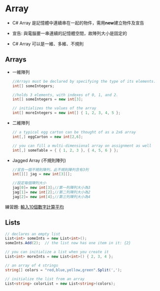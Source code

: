 # Array

- C# Array 是記憶體中連續串在一起的物件，需用**new**建立物件及宣告

- 宣告: 與電腦要一串連續的記憶體空間，故陣列大小是固定的

- C# Array 可以是一維、多維、不規則

## Arrays

- 一維陣列
  ```C#
  //Arrays must be declared by specifying the type of its elements.
  int[] someIntegers;

  //holds 3 elements, with indexes of 0, 1, and 2.
  int[] someIntegers = new int[3];

  // initializes the values of the array
  int[] moreIntegers = new int[] { 1, 2, 3, 4, 5 };
  ```

- 二維陣列

  ```C#
  // a typical egg carton can be thought of as a 2x6 array
  int[,] eggCarton = new int[2,6];

  // you can fill a multi-dimensional array on assignment as well
  int[,] someTable = { { 1, 2, 3 }, { 4, 5, 6 } };
  ```

- Jagged Array (不規則陣列)
  ```C#
  //宣告一個不規則陣列，此不規則陣列含有3列
  int[][] jag = new int[3][];

  //設定每個陣列大小
  jag[0]= new int[3];//第一列陣列大小為3
  jag[1]= new int[2];//第二列陣列大小為2
  jag[2]= new int[4];//第三列陣列大小為4
  ```
練習題: [輸入10個數字計算平均](07/07.cs)

## Lists

```C#
// declares an empty list
List<int> someInts = new List<int>();
someInts.Add(2);  // the list now has one item in it: {2}

// you can initialize a list when you create it
List<int> moreInts = new List<int>() { 2, 3, 4 };

// an array of 4 strings
string[] colors = "red,blue,yellow,green".Split(',');

// initialize the list from an array
List<string> colorList = new List<string>(colors);
```